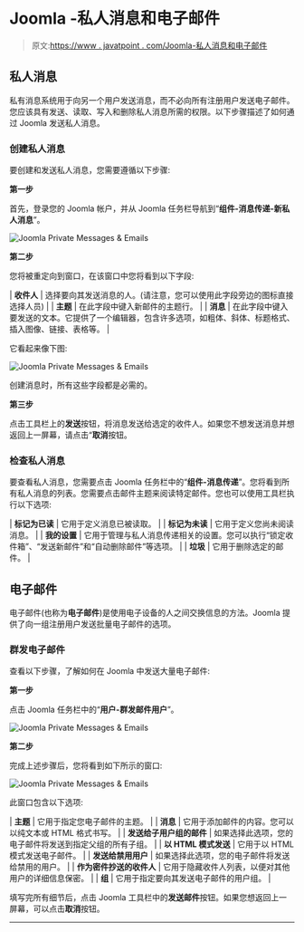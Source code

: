 # Joomla -私人消息和电子邮件

> 原文:[https://www . javatpoint . com/Joomla-私人消息和电子邮件](https://www.javatpoint.com/joomla-private-messages-and-emails)

## 私人消息

私有消息系统用于向另一个用户发送消息，而不必向所有注册用户发送电子邮件。您应该具有发送、读取、写入和删除私人消息所需的权限。以下步骤描述了如何通过 Joomla 发送私人消息。

### 创建私人消息

要创建和发送私人消息，您需要遵循以下步骤:

**第一步**

首先，登录您的 Joomla 帐户，并从 Joomla 任务栏导航到“**组件-消息传递-新私人消息**”。

![Joomla Private Messages & Emails](../Images/ead66f1aee0cf3a4ff52cad383dc9ec8.png)

**第二步**

您将被重定向到窗口，在该窗口中您将看到以下字段:

| **收件人** | 选择要向其发送消息的人。(请注意，您可以使用此字段旁边的图标直接选择人员) |
| **主题** | 在此字段中键入新邮件的主题行。 |
| **消息** | 在此字段中键入要发送的文本。它提供了一个编辑器，包含许多选项，如粗体、斜体、标题格式、插入图像、链接、表格等。 |

它看起来像下图:

![Joomla Private Messages & Emails](../Images/6a4b797f3fa3a7a3e9784917dadef8ae.png)

创建消息时，所有这些字段都是必需的。

**第三步**

点击工具栏上的**发送**按钮，将消息发送给选定的收件人。如果您不想发送消息并想返回上一屏幕，请点击“**取消**按钮。

### 检查私人消息

要查看私人消息，您需要点击 Joomla 任务栏中的“**组件-消息传递**”。您将看到所有私人消息的列表。您需要点击邮件主题来阅读特定邮件。您也可以使用工具栏执行以下选项:

| **标记为已读** | 它用于定义消息已被读取。 |
| **标记为未读** | 它用于定义您尚未阅读消息。 |
| **我的设置** | 它用于管理与私人消息传递相关的设置。您可以执行“锁定收件箱”、“发送新邮件”和“自动删除邮件”等选项。 |
| **垃圾** | 它用于删除选定的邮件。 |

## 电子邮件

电子邮件(也称为**电子邮件**)是使用电子设备的人之间交换信息的方法。Joomla 提供了向一组注册用户发送批量电子邮件的选项。

### 群发电子邮件

查看以下步骤，了解如何在 Joomla 中发送大量电子邮件:

**第一步**

点击 Joomla 任务栏中的“**用户-群发邮件用户**”。

![Joomla Private Messages & Emails](../Images/81d8ea1c657d20109424fe9c90b037ef.png)

**第二步**

完成上述步骤后，您将看到如下所示的窗口:

![Joomla Private Messages & Emails](../Images/3726c798ec5407b8afb84cab18a92522.png)

此窗口包含以下选项:

| **主题** | 它用于指定您电子邮件的主题。 |
| **消息** | 它用于添加邮件的内容。您可以以纯文本或 HTML 格式书写。 |
| **发送给子用户组的邮件** | 如果选择此选项，您的电子邮件将发送到指定父组的所有子组。 |
| **以 HTML 模式发送** | 它用于以 HTML 模式发送电子邮件。 |
| **发送给禁用用户** | 如果选择此选项，您的电子邮件将发送给禁用的用户。 |
| **作为密件抄送的收件人** | 它用于隐藏收件人列表，以便对其他用户的详细信息保密。 |
| **组** | 它用于指定要向其发送电子邮件的用户组。 |

填写完所有细节后，点击 Joomla 工具栏中的**发送邮件**按钮。如果您想返回上一屏幕，可以点击**取消**按钮。

* * *